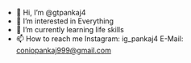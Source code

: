 - 👋 Hi, I’m @gtpankaj4
- 👀 I’m interested in Everything
- 🌱 I’m currently learning life skills
- 📫 How to reach me 
    Instagram: ig_pankaj4
    E-Mail: coniopankaj999@gmail.com

<!---
gtpankaj4/gtpankaj4 is a ✨ special ✨ repository because its `README.md` (this file) appears on your GitHub profile.
You can click the Preview link to take a look at your changes.
--->
